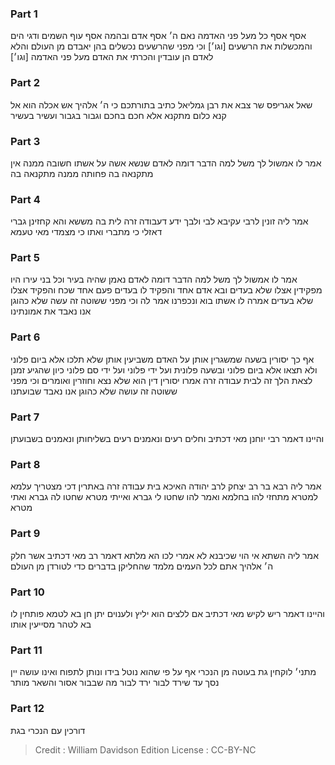 
### Part 1
אסף אסף כל מעל פני האדמה נאם ה׳ אסף אדם ובהמה אסף עוף השמים ודגי הים והמכשלות את הרשעים [וגו׳] וכי מפני שהרשעים נכשלים בהן יאבדם מן העולם והלא לאדם הן עובדין והכרתי את האדם מעל פני האדמה [וגו׳]

### Part 2
שאל אגריפס שר צבא את רבן גמליאל כתיב בתורתכם כי ה׳ אלהיך אש אכלה הוא אל קנא כלום מתקנא אלא חכם בחכם וגבור בגבור ועשיר בעשיר

### Part 3
אמר לו אמשול לך משל למה הדבר דומה לאדם שנשא אשה על אשתו חשובה ממנה אין מתקנאה בה פחותה ממנה מתקנאה בה

### Part 4
אמר ליה זונין לרבי עקיבא לבי ולבך ידע דעבודה זרה לית בה מששא והא קחזינן גברי דאזלי כי מתברי ואתו כי מצמדי מאי טעמא

### Part 5
אמר לו אמשול לך משל למה הדבר דומה לאדם נאמן שהיה בעיר וכל בני עירו היו מפקידין אצלו שלא בעדים ובא אדם אחד והפקיד לו בעדים פעם אחד שכח והפקיד אצלו שלא בעדים אמרה לו אשתו בוא ונכפרנו אמר לה וכי מפני ששוטה זה עשה שלא כהוגן אנו נאבד את אמונתינו

### Part 6
אף כך יסורין בשעה שמשגרין אותן על האדם משביעין אותן שלא תלכו אלא ביום פלוני ולא תצאו אלא ביום פלוני ובשעה פלונית ועל ידי פלוני ועל ידי סם פלוני כיון שהגיע זמנן לצאת הלך זה לבית עבודה זרה אמרו יסורין דין הוא שלא נצא וחוזרין ואומרים וכי מפני ששוטה זה עושה שלא כהוגן אנו נאבד שבועתנו

### Part 7
והיינו דאמר רבי יוחנן מאי דכתיב וחלים רעים ונאמנים רעים בשליחותן ונאמנים בשבועתן

### Part 8
אמר ליה רבא בר רב יצחק לרב יהודה האיכא בית עבודה זרה באתרין דכי מצטריך עלמא למטרא מתחזי להו בחלמא ואמר להו שחטו לי גברא ואייתי מטרא שחטו לה גברא ואתי מטרא

### Part 9
אמר ליה השתא אי הוי שכיבנא לא אמרי לכו הא מלתא דאמר רב מאי דכתיב אשר חלק ה׳ אלהיך אתם לכל העמים מלמד שהחליקן בדברים כדי לטורדן מן העולם

### Part 10
והיינו דאמר ריש לקיש מאי דכתיב אם ללצים הוא יליץ ולענוים יתן חן בא לטמא פותחין לו בא לטהר מסייעין אותו

### Part 11
מתני׳ לוקחין גת בעוטה מן הנכרי אף על פי שהוא נוטל בידו ונותן לתפוח ואינו עושה יין נסך עד שירד לבור ירד לבור מה שבבור אסור והשאר מותר

### Part 12
דורכין עם הנכרי בגת

>Credit : William Davidson Edition
>License : CC-BY-NC